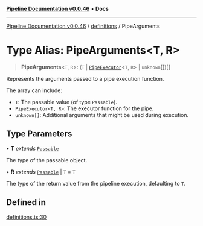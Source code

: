 [**Pipeline Documentation v0.0.46**](../../README.md) • **Docs**

***

[Pipeline Documentation v0.0.46](../../modules.md) / [definitions](../README.md) / PipeArguments

# Type Alias: PipeArguments\<T, R\>

> **PipeArguments**\<`T`, `R`\>: (`T` \| [`PipeExecutor`](PipeExecutor.md)\<`T`, `R`\> \| `unknown`[])[]

Represents the arguments passed to a pipe execution function.

The array can include:
- `T`: The passable value (of type `Passable`).
- `PipeExecutor<T, R>`: The executor function for the pipe.
- `unknown[]`: Additional arguments that might be used during execution.

## Type Parameters

• **T** *extends* [`Passable`](Passable.md)

The type of the passable object.

• **R** *extends* [`Passable`](Passable.md) \| `T` = `T`

The type of the return value from the pipeline execution, defaulting to `T`.

## Defined in

[definitions.ts:30](https://github.com/stonemjs/pipeline/blob/c07ce1382a041850d8a6e0a7b2ea9d4b5c88fabb/src/definitions.ts#L30)
